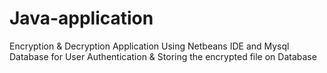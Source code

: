 # Java-application
Encryption & Decryption Application Using Netbeans IDE and Mysql Database for User Authentication
& Storing the encrypted file on Database
